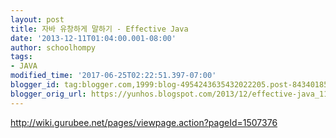 ```yaml
---
layout: post
title: 자바 유창하게 말하기 - Effective Java
date: '2013-12-11T01:04:00.001-08:00'
author: schoolhompy
tags:
- JAVA
modified_time: '2017-06-25T02:22:51.397-07:00'
blogger_id: tag:blogger.com,1999:blog-4954243635432022205.post-8434018522612467758
blogger_orig_url: https://yunhos.blogspot.com/2013/12/effective-java_11.html
---
```


<p><a href="http://wiki.gurubee.net/pages/viewpage.action?pageId=1507376">http://wiki.gurubee.net/pages/viewpage.action?pageId=1507376</a></p>